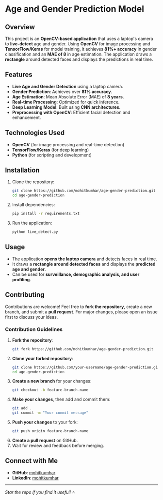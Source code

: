 # Age and Gender Prediction Model

## Overview
This project is an **OpenCV-based application** that uses a laptop's camera to **live-detect** age and gender. Using **OpenCV** for image processing and **TensorFlow/Keras** for model training, it achieves **81%+ accuracy** in gender classification and an **MAE of 8** in age estimation. The application draws a **rectangle** around detected faces and displays the predictions in real time.

## Features
- **Live Age and Gender Detection** using a laptop camera.
- **Gender Prediction**: Achieves over **81% accuracy**.
- **Age Estimation**: Mean Absolute Error (MAE) of **8 years**.
- **Real-time Processing**: Optimized for quick inference.
- **Deep Learning Model**: Built using **CNN architectures**.
- **Preprocessing with OpenCV**: Efficient facial detection and enhancement.

## Technologies Used
- **OpenCV** (for image processing and real-time detection)
- **TensorFlow/Keras** (for deep learning)
- **Python** (for scripting and development)

## Installation
1. Clone the repository:
   ```sh
   git clone https://github.com/mohitkumhar/age-gender-prediction.git
   cd age-gender-prediction
   ```
2. Install dependencies:
   ```sh
   pip install -r requirements.txt
   ```
3. Run the application:
   ```sh
   python live_detect.py
   ```

## Usage
- The application **opens the laptop camera** and detects faces in real time.
- It draws a **rectangle around detected faces** and displays the **predicted age and gender**.
- Can be used for **surveillance, demographic analysis, and user profiling**.

## Contributing
Contributions are welcome! Feel free to **fork the repository**, create a new branch, and submit a **pull request**. For major changes, please open an issue first to discuss your ideas.

### Contribution Guidelines
1. **Fork the repository**:
   ```sh
   git fork https://github.com/mohitkumhar/age-gender-prediction.git
   ```
2. **Clone your forked repository**:
   ```sh
   git clone https://github.com/your-username/age-gender-prediction.git
   cd age-gender-prediction
   ```
3. **Create a new branch** for your changes:
   ```sh
   git checkout -b feature-branch-name
   ```
4. **Make your changes**, then add and commit them:
   ```sh
   git add .
   git commit -m "Your commit message"
   ```
5. **Push your changes** to your fork:
   ```sh
   git push origin feature-branch-name
   ```
6. **Create a pull request** on GitHub.
7. Wait for review and feedback before merging.

## Connect with Me
- **GitHub**: [mohitkumhar](https://github.com/mohitkumhar/)
- **LinkedIn**: [mohitkumhar](https://www.linkedin.com/in/mohitkumhar/)

---
*Star the repo if you find it useful!* ⭐

